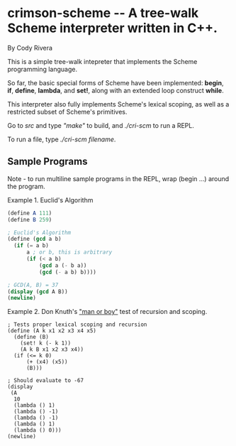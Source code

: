 # crimson-scheme -- A tree-walk Scheme interpreter written in C++.
By Cody Rivera

This is a simple tree-walk intepreter that implements the Scheme programming language.

So far, the basic special forms of Scheme have been implemented: **begin**, **if**,
**define**, **lambda**, and **set!**, along with an extended loop construct **while**.

This interpreter also fully implements Scheme's lexical scoping, as well as a restricted
subset of Scheme's primitives.

Go to *src* and type *"make"* to build, and *./cri-scm* to run a REPL.

To run a file, type *./cri-scm* *filename*.


## Sample Programs

Note - to run multiline sample programs in the REPL, wrap (begin ...) around the program.

Example 1. Euclid's Algorithm
```scheme
(define A 111)
(define B 259)

; Euclid's Algorithm
(define (gcd a b)
  (if (= a b)
      a ; or b, this is arbitrary
      (if (< a b)
          (gcd a (- b a))
          (gcd (- a b) b))))

; GCD(A, B) = 37
(display (gcd A B))
(newline)
```

Example 2. Don Knuth's ["man or boy"](https://en.wikipedia.org/wiki/Man_or_boy_test)
test of recursion and scoping.
```
; Tests proper lexical scoping and recursion
(define (A k x1 x2 x3 x4 x5)
  (define (B)
    (set! k (- k 1))
    (A k B x1 x2 x3 x4))
  (if (<= k 0)
      (+ (x4) (x5))
      (B)))

; Should evaluate to -67
(display
 (A
  10
  (lambda () 1)
  (lambda () -1)
  (lambda () -1)
  (lambda () 1)
  (lambda () 0)))
(newline)
```
